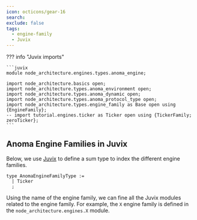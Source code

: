 ```yaml
---
icon: octicons/gear-16
search:
exclude: false
tags:
  - engine-family
  - Juvix
---
```



??? info "Juvix imports"

    ```juvix
    module node_architecture.engines.types.anoma_engine;

    import node_architecture.basics open;
    import node_architecture.types.anoma_environment open;
    import node_architecture.types.anoma_dynamic open;
    import node_architecture.types.anoma_protocol_type open;
    import node_architecture.types.engine_family as Base open using {EngineFamily};
    -- import tutorial.engines.ticker as Ticker open using {TickerFamily; zeroTicker};
    ```

## Anoma Engine Families in Juvix

Below, we use [Juvix](https://docs.juvix.org) to define a sum type to
index the different engine families.

```juvix
type AnomaEngineFamilyType :=
  | Ticker
  ;
```

Using the name of the engine family, we can fine all the Juvix modules related to the engine family.
For example, the `X` engine family is defined in the `node_architecture.engines.X` module.
